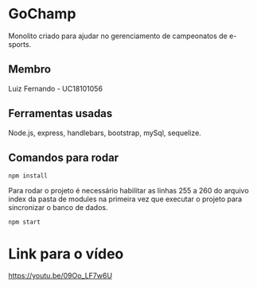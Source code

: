 # GoChamp

Monolito criado para ajudar no gerenciamento de campeonatos de e-sports.

## Membro 

Luiz Fernando - UC18101056

## Ferramentas usadas

Node.js, express, handlebars, bootstrap, mySql, sequelize.

## Comandos para rodar

    npm install

Para rodar o projeto é necessário habilitar as linhas 255 a 260 do arquivo index da pasta de modules na primeira vez que executar o projeto para sincronizar o banco de dados.
 
    npm start

# Link para o vídeo

https://youtu.be/09Oo_LF7w6U
